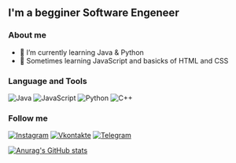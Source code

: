 ## I'm a begginer Software Engeneer

### About me 
- 🌱 I’m currently learning Java & Python
- 🎸 Sometimes learning JavaScript and basicks of HTML and CSS

### Language and Tools
![Java](https://img.shields.io/badge/-Java-090909?style=for-the-badge&logo=Java&logoColor=fc8732)
![JavaScript](https://img.shields.io/badge/-JavaScript-090909?style=for-the-badge&logo=JavaScript&logoColor=f7f020)
![Python](https://img.shields.io/badge/-Python-090909?style=for-the-badge&logo=Python&logoColor=26f514)
![C++](https://img.shields.io/badge/-C++-090909?style=for-the-badge&logo=C%2b%2b&logoColor=151ceb)


### Follow me
[![Instagram](https://img.shields.io/badge/-Instagram-090909?style=for-the-badge&logo=Instagram&logoColor=eb106b)](https://www.instagram.com/daniil_ivch/)
[![Vkontakte](https://img.shields.io/badge/-Vkontakte-090909?style=for-the-badge&logo=Vk&logoColor=1815e8)](https://vk.com/danielangl)
[![Telegram](https://img.shields.io/badge/-Telegram-090909?style=for-the-badge&logo=Telegram&logoColor=1815e8)](https://t.me/NERO_DMCT)

[![Anurag's GitHub stats](https://github-readme-stats.vercel.app/api?username=Nerogen&show_icons=true&theme=radical)](https://github.com/anuraghazra/github-readme-stats)
